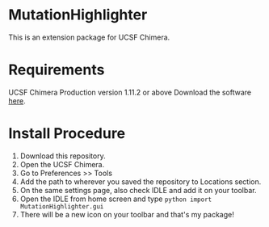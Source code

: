 # MutationHighlighter
This is an extension package for UCSF Chimera.

# Requirements
UCSF Chimera Production version 1.11.2 or above
Download the software [here](http://www.cgl.ucsf.edu/chimera/download.html).

# Install Procedure
1. Download this repository.
2. Open the UCSF Chimera.
3. Go to Preferences >> Tools
4. Add the path to wherever you saved the repository to Locations section.
5. On the same settings page, also check IDLE and add it on your toolbar.
6. Open the IDLE from home screen and type ```python import MutationHighlighter.gui ```
7. There will be a new icon on your toolbar and that's my package!
